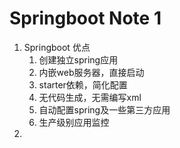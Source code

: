 # Springboot Note 1
1. Springboot 优点
    1. 创建独立spring应用
    2. 内嵌web服务器，直接启动
    3. starter依赖，简化配置 
    4. 无代码生成，无需编写xml 
    5. 自动配置spring及一些第三方应用 
    6. 生产级别应用监控 
2. 